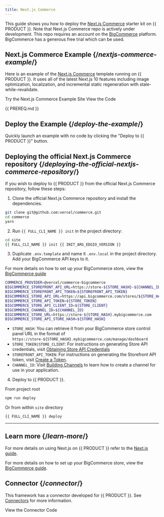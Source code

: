 ```yaml
---
title: Next.js Commerce
---
```


This guide shows you how to deploy the [Next.js Commerce](https://github.com/vercel/commerce) starter kit on {{ PRODUCT }}. Note that Next.js Commerce repo is actively under development. This repo requires an account on the [BigCommerce](https://www.bigcommerce.com/) platform. BigCommerce has a generous free trial which can be used.

## Next.js Commerce Example {/*nextjs-commerce-example*/}

Here is an example of the [Next.js Commerce](https://nextjs.org/commerce) template running on {{ PRODUCT }}. It uses all of the latest Next.js 10 features including image optimization, localization, and incremental static regeneration with stale-while-revalidate.

<ButtonLinksGroup>
  <ButtonLink variant="fill" type="default" href="https://layer0-docs-layer0-nextjs-commerce-default.layer0-limelight.link">
    Try the Next.js Commerce Example Site
  </ButtonLink>
  <ButtonLink variant="stroke" type="code" withIcon={true} href="https://github.com/edgio-docs/edgio-nextjs-commerce-example">
   View the Code
  </ButtonLink>
  <ButtonLink variant="stroke" type="deploy" withIcon={true} href="{{ APP_URL }}/deploy?button&deploy&repo=https%3A%2F%2Fgithub.com%2Fedgio-docs%2Fedgio-nextjs-commerce-example" />
</ButtonLinksGroup>

{{ PREREQ.md }}

## Deploy the Example {/*deploy-the-example*/}

Quickly launch an example with no code by clicking the "Deploy to {{ PRODUCT }}" button.

<ButtonLink variant="stroke" type="deploy" withIcon={true} href="{{ APP_URL }}/deploy?button&deploy&repo=https%3A%2F%2Fgithub.com%2Fedgio-docs%2Fedgio-nextjs-commerce-example" />

## Deploying the official Next.js Commerce repository {/*deploying-the-official-nextjs-commerce-repository*/}

If you wish to deploy to {{ PRODUCT }} from the official Next.js Commerce repository, follow these steps:

1. Clone the official Next.js Commerce repository and install the dependencies.

```bash
git clone git@github.com:vercel/commerce.git
cd commerce
yarn
```

2. Run `{{ FULL_CLI_NAME }} init` in the project directory:

```bash
cd site
{{ FULL_CLI_NAME }} init {{ INIT_ARG_EDGIO_VERSION }}
```

3. Duplicate `.env.template` and name it `.env.local` in the project directory. Add your BigCommerce API keys to it.

<Callout type="info">

  For more details on how to set up your BigCommerce store, view the <a href="/guides/bigcommerce">BigCommerce guide</a>

</Callout>

```bash
COMMERCE_PROVIDER=@vercel/commerce-bigcommerce
BIGCOMMERCE_STOREFRONT_API_URL=https://store-${STORE_HASH}-${CHANNEL_ID}.mybigcommerce.com/graphql
BIGCOMMERCE_STOREFRONT_API_TOKEN=${STOREFRONT_API_TOKEN}
BIGCOMMERCE_STORE_API_URL=https://api.bigcommerce.com/stores/${STORE_HASH}
BIGCOMMERCE_STORE_API_TOKEN=${STORE_TOKEN}
BIGCOMMERCE_STORE_API_CLIENT_ID=${STORE_CLIENT}
BIGCOMMERCE_CHANNEL_ID=${CHANNEL_ID}
BIGCOMMERCE_STORE_URL=https://store-${STORE_HASH}.mybigcommerce.com
BIGCOMMERCE_STORE_API_STORE_HASH=${STORE_HASH}
```

- `STORE_HASH`: You can retrieve it from your BigCommerce store control panel URL in the format of `https://store-${STORE_HASH}.mybigcommerce.com/manage/dashboard`
- `STORE_TOKEN|STORE_CLIENT`: For instructions on generating Store API credentials, visit [Obtaining Store API Credentials](https://developer.bigcommerce.com/api-docs/getting-started/authentication/rest-api-authentication#obtaining-store-api-credentials)
- `STOREFRONT_API_TOKEN`: For instructions on generating the Storefront API token, visit [Create a Token](https://developer.bigcommerce.com/api-reference/store-management/tokens/api-token/createtoken).
- `CHANNEL_ID`: Visit [Building Channels](https://developer.bigcommerce.com/docs/ZG9jOjE5NjMyODU-building-channels-quick-start) to learn how to create a channel for use in your application.

4. Deploy to {{ PRODUCT }}.

From project root

```bash
npm run deploy
```

Or from within `site` directory

```bash
{{ FULL_CLI_NAME }} deploy
```

---

## Learn more {/*learn-more*/}

<Callout type="info">

  For more details on using Next.js on {{ PRODUCT }} refer to the <a href="/guides/next">Next.js guide</a>.

</Callout>

<Callout type="info">

  For more details on how to set up your BigCommerce store, view the <a href="/guides/bigcommerce">BigCommerce guide</a>.

</Callout>

## Connector {/*connector*/}

This framework has a connector developed for {{ PRODUCT }}. See [Connectors](/guides/sites_frameworks/connectors) for more information.

<ButtonLink variant="stroke" type="code" withIcon={true} href="https://github.com/edgio-docs/edgio-connectors/tree/main/edgio-next-connector">
  View the Connector Code
</ButtonLink>

